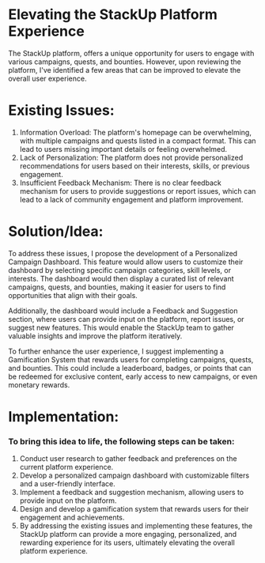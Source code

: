 # Elevating the StackUp Platform Experience

<p>The StackUp platform, offers a unique opportunity for users to engage with various campaigns, quests, and bounties. However, upon reviewing the platform, I've identified a few areas that can be improved to elevate the overall user experience.</p>

# Existing Issues:
1. Information Overload: The platform's homepage can be overwhelming, with multiple campaigns and quests listed in a compact format. This can lead to users missing important details or feeling overwhelmed.
2. Lack of Personalization: The platform does not provide personalized recommendations for users based on their interests, skills, or previous engagement.
3. Insufficient Feedback Mechanism: There is no clear feedback mechanism for users to provide suggestions or report issues, which can lead to a lack of community engagement and platform improvement.

# Solution/Idea:
<p>To address these issues, I propose the development of a Personalized Campaign Dashboard. This feature would allow users to customize their dashboard by selecting specific campaign categories, skill levels, or interests. The dashboard would then display a curated list of relevant campaigns, quests, and bounties, making it easier for users to find opportunities that align with their goals.</p>

<p>Additionally, the dashboard would include a Feedback and Suggestion section, where users can provide input on the platform, report issues, or suggest new features. This would enable the StackUp team to gather valuable insights and improve the platform iteratively.</p>

<p>To further enhance the user experience, I suggest implementing a Gamification System that rewards users for completing campaigns, quests, and bounties. This could include a leaderboard, badges, or points that can be redeemed for exclusive content, early access to new campaigns, or even monetary rewards.</p>

# Implementation:

<h3>To bring this idea to life, the following steps can be taken:</h3>

1. Conduct user research to gather feedback and preferences on the current platform experience.
2. Develop a personalized campaign dashboard with customizable filters and a user-friendly interface.
3. Implement a feedback and suggestion mechanism, allowing users to provide input on the platform.
4. Design and develop a gamification system that rewards users for their engagement and achievements.
5. By addressing the existing issues and implementing these features, the StackUp platform can provide a more engaging, personalized, and rewarding experience for its users, ultimately elevating the overall platform experience.
